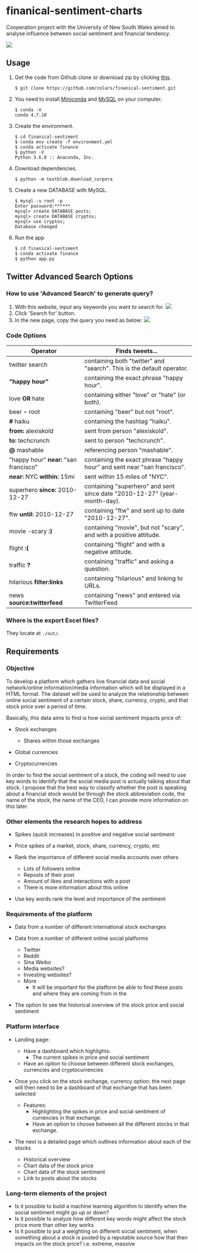 # finanical-sentiment-charts

Cooperation project with the University of New South Wales aimed to analyse influence between social sentiment and financial tendency. 

<img src="https://raw.githubusercontent.com/zolars/typora-user-images/master/20190715132829.png"/>

## Usage

1. Get the code from Github clone or download zip by clicking [this](https://github.com/zolars/financial-sentiment/archive/master.zip).
    ```
    $ git clone https://github.com/zolars/finanical-sentiment.git
    ```

2. You need to install [Miniconda](https://docs.conda.io/en/latest/miniconda.html) and [MySQL](http://dev.mysql.com/downloads/mysql/) on your computer.
    ```
    $ conda -V
    conda 4.7.10
    ```

3. Create the environment.
    ```
    $ cd finanical-sentiment
    $ conda env create -f environment.yml
    $ conda activate finance
    $ python -V
    Python 3.6.8 :: Anaconda, Inc. 
    ```

4. Download dependencies.
    ```
    $ python -m textblob.download_corpora
    ```

5. Create a new DATABASE with MySQL.
    ```
    $ mysql -u root -p
    Enter password:******
    mysql> create DATABASE posts;
    mysql> create DATABASE cryptos;
    mysql> use cryptos;
    Database changed
    ```

6. Run the app
    ```
    $ cd finanical-sentiment
    $ conda activate finance
    $ python app.py
    ```

## Twitter Advanced Search Options

### How to use 'Advanced Search' to generate query?

1. With this website, input any keywords you want to search for.
    ![](https://raw.githubusercontent.com/zolars/typora-user-images/master/20190724022657.png)
2. Click 'Search for' button.
3. In the new page, copy the query you need as below:
    ![](https://raw.githubusercontent.com/zolars/typora-user-images/master/20190724023017.png)

### Code Options

| Operator                               | Finds tweets...                                                           |
| -------------------------------------- | ------------------------------------------------------------------------- |
| twitter search                         | containing both "twitter" and "search". This is the default operator.     |
| **"**happy hour**"**                   | containing the exact phrase "happy hour".                                 |
| love **OR** hate                       | containing either "love" or "hate" (or both).                             |
| beer **-** root                        | containing "beer" but not "root".                                         |
| **#** haiku                            | containing the hashtag "haiku".                                           |
| **from:** alexiskold                   | sent from person "alexiskold".                                            |
| **to:** techcrunch                     | sent to person "techcrunch".                                              |
| **@** mashable                         | referencing person "mashable".                                            |
| "happy hour" **near:** "san francisco" | containing the exact phrase "happy hour" and sent near "san francisco".   |
| **near:** NYC **within:** 15mi         | sent within 15 miles of "NYC".                                            |
| superhero **since:** 2010-12-27        | containing "superhero" and sent since date "2010-12-27" (year-month-day). |
| ftw **until:** 2010-12-27              | containing "ftw" and sent up to date "2010-12-27".                        |
| movie -scary **:)**                    | containing "movie", but not "scary", and with a positive attitude.        |
| flight **:(**                          | containing "flight" and with a negative attitude.                         |
| traffic **?**                          | containing "traffic" and asking a question.                               |
| hilarious **filter:links**             | containing "hilarious" and linking to URLs.                               |
| news **source:twitterfeed**            | containing "news" and entered via TwitterFeed                             |

### Where is the export Excel files?

They locate at `./out/`.

## Requirements

### Objective

To develop a platform which gathers live financial data and social network/online information/media information which will be displayed in a HTML format. The dataset will be used to analyze the relationship between online social sentiment of a certain stock, share, currency, crypto, and that stock price over a period of time. 

Basically, this data aims to find is how social sentiment impacts price of:

* Stock exchanges
  * Shares within those exchanges 

* Global currencies
* Cryptocurrencies

In order to find the social sentiment of a stock, the coding will need to use key words to identify that the social media post is actually talking about that stock. I propose that the best way to classify whether the post is speaking about a financial stock would be through the stock abbreviation code, the name of the stock, the name of the CEO, I can provide more information on this later. 

### Other elements the research hopes to address

* Spikes (quick increases) in positive and negative social sentiment
* Price spikes of a market, stock, share, currency, crypto, etc
* Rank the importance of different social media accounts over others
  * Lots of followers online
  * Reposts of their post
  * Amount of likes and interactions with a post
  * There is more information about this online

* Use key words rank the level and importance of the sentiment

### Requirements of the platform

* Data from a number of different international stock exchanges
* Data from a number of different online social platforms
  * Twitter
  * Reddit
  * Sina Weibo
  * Media websites?
  * Investing websites? 
  * More
    * It will be important for the platform be able to find these posts and where they are coming from in the

* The option to see the historical overview of the stock price and social sentiment

### Platform interface

* Landing page: 
  * Have a dashboard which highlights:
    * The current spikes in price and social sentiment
  * Have an option to choose between different stock exchanges, currencies and cryptocurrencies
* Once you click on the stock exchange, currency option: the next page will then need to be a dashboard of that exchange that has been selected
  * Features:
    * Highlighting the spikes in price and social sentiment of currencies in that exchange. 
    * Have an option to choose between all the different stocks in that exchange.

* The next is a detailed page which outlines information about each of the stocks
  * Historical overview
  * Chart data of the stock price
  * Chart data of the stock sentiment
  * Link to posts about the stocks 

### Long-term elements of the project

* Is it possible to build a machine learning algorithm to identify when the social sentiment might go up or down?
* Is it possible to analyze how different key words might affect the stock price more than other key works
* Is it possible to put a weighting on different social sentiment, when something about a stock is posted by a reputable source how that then impacts on the stock price? i.e. extreme, massive
